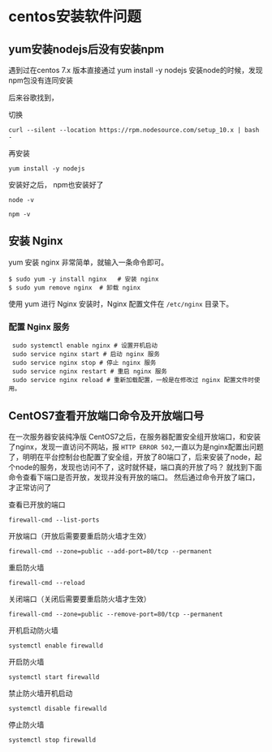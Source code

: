 # centos安装软件问题

## yum安装nodejs后没有安装npm

遇到过在centos 7.x 版本直接通过 yum install -y nodejs 安装node的时候，发现npm包没有连同安装

后来谷歌找到，

切换

```
curl --silent --location https://rpm.nodesource.com/setup_10.x | bash -
```

再安装

```
yum install -y nodejs
```

安装好之后， npm也安装好了

```
node -v

npm -v
```

## 安装 Nginx

yum 安装 nginx 非常简单，就输入一条命令即可。

```
$ sudo yum -y install nginx   # 安装 nginx
$ sudo yum remove nginx  # 卸载 nginx
```

使用 yum 进行 Nginx 安装时，Nginx 配置文件在 `/etc/nginx` 目录下。

### 配置 Nginx 服务

```
 sudo systemctl enable nginx # 设置开机启动 
 sudo service nginx start # 启动 nginx 服务
 sudo service nginx stop # 停止 nginx 服务
 sudo service nginx restart # 重启 nginx 服务
 sudo service nginx reload # 重新加载配置，一般是在修改过 nginx 配置文件时使用。
```

## CentOS7查看开放端口命令及开放端口号

在一次服务器安装纯净版 CentOS7之后，在服务器配置安全组开放端口，和安装了nginx，发现一直访问不网站，报 `HTTP ERROR 502`,一直以为是nginx配置出问题了，明明在平台控制台也配置了安全组，开放了80端口了，后来安装了node，起个node的服务，发现也访问不了，这时就怀疑，端口真的开放了吗？ 就找到下面命令查看下端口是否开放，发现并没有开放的端口。 然后通过命令开放了端口，才正常访问了

查看已开放的端口

```
firewall-cmd --list-ports
```

开放端口（开放后需要要重启防火墙才生效）

```
firewall-cmd --zone=public --add-port=80/tcp --permanent
```
重启防火墙

```
firewall-cmd --reload
```

关闭端口（关闭后需要要重启防火墙才生效）

```
firewall-cmd --zone=public --remove-port=80/tcp --permanent
```

开机启动防火墙

```
systemctl enable firewalld
```

开启防火墙

```
systemctl start firewalld
```

禁止防火墙开机启动

```
systemctl disable firewalld
```

停止防火墙
```
systemctl stop firewalld
```